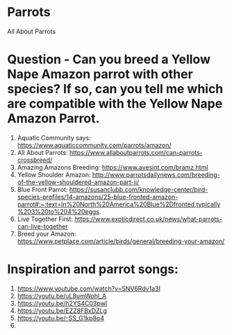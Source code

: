 # Parrots
All About Parrots

# Question - Can you breed a Yellow Nape Amazon parrot with other species?  If so, can you tell me which are compatible with the Yellow Nape Amazon Parrot.

1. Aquatic Community says: https://www.aquaticcommunity.com/parrots/amazon/
2. All About Parrots: https://www.allaboutparrots.com/can-parrots-crossbreed/
3. Amazing Amazons Breeding: https://www.avesint.com/bramz.html
4. Yellow Shoulder Amazon: http://www.parrotsdailynews.com/breeding-of-the-yellow-shouldered-amazon-part-ii/
5. Blue Front Parrot: https://susanclubb.com/knowledge-center/bird-species-profiles/14-amazons/25-blue-fronted-amazon-parrot#:~:text=In%20North%20America%20Blue%2Dfronted,typically%203%20to%204%20eggs.
6. Live Together First: https://www.exoticdirect.co.uk/news/what-parrots-can-live-together
7. Breed your Amazon: https://www.petplace.com/article/birds/general/breeding-your-amazon/

# Inspiration and parrot songs:
1. https://www.youtube.com/watch?v=5NV6Rdv1a3I
2. https://youtu.be/uL8umWohl_A
3. https://youtu.be/h2YS4C03pwI
4. https://youtu.be/EZZ8FBxDZLg
5. https://youtu.be/-SS_G1kp8o4
6. 
